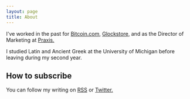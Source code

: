 ```yaml
---
layout: page
title: About
---
```


I've worked in the past for [Bitcoin.com](https://bitcoin.com), [Glockstore,](https://glockstore) and as the Director of Marketing at [Praxis.](https://discoverpraxis.com)

I studied Latin and Ancient Greek at the University of Michigan before leaving during my second year.

## How to subscribe

You can follow my writing on [RSS](/feed.xml) or [Twitter.](https://twitter.com/derykmakgill)
